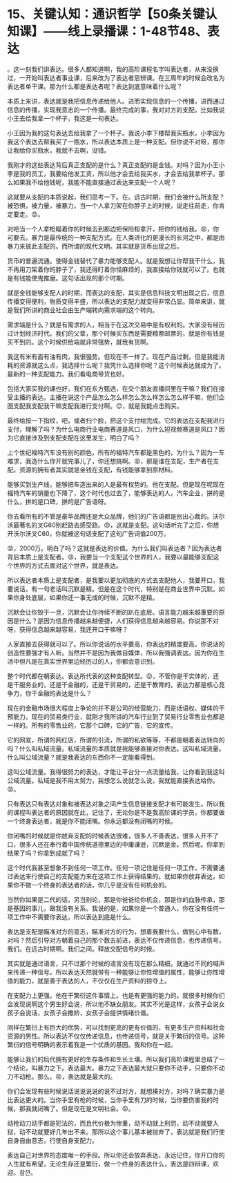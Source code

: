 # 15、关键认知：通识哲学【50条关键认知课】——线上录播课：1-48节48、表达

。这一刻我们讲表达。很多人都知道啊，我的高阶课程名字叫表达者，从来没换过，一开始叫表达者事业课，后来改为了表达者思辨课。在三周年的时候会改名为表达者单干课。那为什么都是表达者呢？表达到底意味着什么呢？

本质上来讲，表达就是我把信息传递给他人。进而实现信息的一个传播，进而通过信息的传播，实现我意志的一个传播。最终完成的事，我对对方的支配。比如我说小王去给我拿一个杯子，我这是一句表达。

小王因为我的这句表达去给我拿了一个杯子。我说小李下楼帮我买瓶水，小李因为我这个表达去帮我买了一瓶水，所以表达本质上是一种支配。但你说不对呀，那你让我给你买瓶水，我就不去啊，没错。

我刚才的这些表达背后真正支配的是什么？真正支配的是金钱。对吗？因为小王小李是我的员工，我要给他发工资，所以他才会去给我买水，才会去给我拿杯子。那么如果我不给他钱呢，我能不能直接通过表达来支配一个人呢？

这就要从支配的本质说起，我们思考一下。在。远古时期，我们会被什么所支配？被恐惧，被力量，被暴力。当一个人拿刀架在你脖子上的时候，说走往前走，你肯定要走。😡。

对吧当一个人拿枪瞄着你的时候去到那边把保险柜拿开，把你的钱给我。😡，你可要去。暴力是最传统的一种支配方式。在人类进化的更漫长的长河之中，都是由暴力来彼此支配的。而所谓的现代文明。其实就是货币出现之后。

货币的普遍流通。使得金钱替代了暴力能够支配人。就是我想让你帮我干什么，我不再用刀架着你的脖子了，我还得盯着你怪麻烦的，我直接给你钱就可以了。也就是有钱能使鬼推磨。这句话出现的那个时期。

就是金钱能够支配人的时期，而表达的支配，其实是信息科技文明出现之后，信息传播变得便利，物质变得丰盛，所以表达的支配力就变得非常凸显。简单来讲，就是我们所讲的商业社会由生产端转向需求端的这个转向。

需求端是什么？就是有需求的人，相当于在这次交易中是有权利的。大家没有经历过计划经济时代。我们的父辈，那个时候买东西是需要粮票邮票的，就是你有钱是买不到的。这个时候供给端就非常强势，就我有货啊。

我这有米有面有油有肉，我很强势。但现在不一样了。现在产品过剩，但是我能消耗的资源就这么点，我选择什么呢？我凭什么选择你呢？这个时候表达就成为了。最新的一种支配能力。我们看电商带货也好。

包括大家买我的课也好，我们在东方甄选，在交个朋友直播间里在干嘛？我们在接受主播的表达。主播在说这个产品怎么怎么样怎么怎么样怎么怎么样干嘛，他们企图支配我支配我干嘛支配我进行支付啊。😊，就是我能点击购买。

最终给按一下指纹，吧，或者扫个脸，把这个支付给完成。它的表达在支配我进行支付，理解了吗？为什么电商行业电商赛道是风口，为什么短视频赛道是风口？因为它直接涉及到支配支配在这里发生，明白了吗？

上个世纪福特汽车没有别的颜色，所有的福特汽车都是黑色的，为什么？因为一车难求，我造什么你开就完事儿了，你还想挑啊。😡，那是谁在支配，生产者在支配。资源的拥有者其实就是金钱在支配，有钱能够拿到原材料。

能够买到生产线，能够把车造出来的人是最有权势的。他在支配。但是现在呢现在福特汽车的销量也下降了，这个时代也过去了，能够表达的人，汽车企业，拼的是什么，拼的是口碑，拼的是广告语呀。

你去看所有的不管是豪华品牌还是大众品牌，他们的广告语都是别出心裁的。沃尔沃最著名的叉G60别赶路去感受路。😡，这就是支配。这句话听完了之后，你想开沃尔沃叉C60，你就被这句话支配了这句广告词值200万。

😡，2000万。明白了吗？这就是表达的价值。为什么我们叫表达者？因为表达者背后本质上是支配者。😡，我要当一个支配这个世界的人，我要以最能够支配这个世界的方式去面对这个世界，就是表达。

所以表达者本质上是支配者，是我要以更加彻底的方式去支配他人，我要开口，我要说话，有一句老话叫沉默是精。但是在这个时代，特别是在商业世界中沉默。如果你身处底层，如果你还一事无成的时候，沉默不是精。

沉默会让你毁于一旦，沉默会让你持续不断的趴在底层。语言能力越来越重要的原因是什么？是因为信息传播越来越便捷，人们获得信息越来越容易。你说那不对呀，获得信息越来越容易，我还开口干嘛呀？

人家直接去获得就可以了。所以你说话的水平要高，你表达的精度要高，你说话的创造性要强才有人听。当然并不是因为我做自媒体，所以我强调表达。因为你在生活中但凡是在真实世界里边经历过的人，你都会意识到。

整个时代都在朝表达。表达所代表的这种支配转型。😡，不管你是干实体的，还是干服务业的，还是干金融的，还是干贸易的，还是干教育的。表达力都是核心竞争力，你干金融的表达是什么？

现在的金融市场很大程度上争论的并不是公司的经营能力，而是话语权、媒体的干预能力。现在的贸易类行业，就刚才我所讲的汽车行业到了贸易行业零售业也都是一样的。所有的零售业的，它那个口碑，它的广告，它的宣传。

它的网宣，所谓的网红店，所谓的引流，所谓的私欲等等，不都是朝着表达转向的吗？什么叫私域流量。私域流量的本质就是我能够直接对你表达。这叫私域流量。什么叫公域流量？就是我表达的东西你不一定能看得到。

这叫公域流量。我得很努力的表达，才能让平台分一点流量给我，让你看到我这叫公域流量。私域是我不用太努力，我想怎么说就怎么说，我就能直接表达给你。😡。

只有表达只有表达对象和被表达对象之间产生信息链接支配才有可能发生。所以我的课程叫表达者的原因就在此，记住了，无论你是不是我高阶课的学员，你都要做一个终身表达者，就是你不能闭嘴。你永远都没有闭嘴的时候。

你闭嘴的时候就是你放弃支配的时候表达很难，很多人不善表达，很多人开不了口，很多人还在奉行着中国传统道德里边的中庸谦逊，沉默是金。然后呢。你拿到结果了吗？你拿到成就了吗？

这个时代我甚至想象不到任何一项工作。任何一项记住是任何一项工作，不需要通过表达来行使自己的支配能力来在这项工作上获得结果的。就如果你放弃表达，如果你不做一个终身的表达者的话，你几乎是没有任何机会的。

当然你如果是二代的话，另当别论，那是你爸爸给你机会，那是你的血脉传承，那是基因的事儿，跟我没有关系。我说的是，如果你是一个普通人，你在没有任何一项工作中不需要你表达，所以表达到底是什么。

表达是支配是瞄准对方的意志，瞄准对方的行为，想着我要什么，做到心中有数，对吗？然后引导对方朝着自己的那个数去前进，表达不仅传递信息，也传递信号，我们。在远古时期啊。我们之间。释放交配信号的时候。

其实就是通过语言，只不过那个时候的语言没有现在那么精细，就通过不同的喊声来传递一种信号。所以表达天然就带有一种能够让你性增值的属性，能够让你性增值的能力，就是善于表达的人，不仅仅在生产资料的掠夺上。

在支配力上更强。他在于繁衍这件事情上。也是有更强的能力的。就很多时候你们会发现说啊这个男生好会说，所以他不缺女朋友。其实不光是这样，女孩子会说女孩子会说话，女孩子会撒娇，女孩子会提供情绪价值。

同样在繁衍上有巨大的优势，可以找到更高的更有价值的，有更多生产资料和社会资源的男性。所以表达不仅仅传递信息，也传递信号，就是关于繁衍的信号。这种繁衍的信号明确的表示着我是一个优质的基因。我和你在一起。

能够让我们的后代拥有更好的生存条件和生长土壤。所以我们高阶课程里总结了一个结论，叫暴力之下。表达最大。暴力之下表达最大就只要你不动手，只要你不动刀不动枪。那么。😡，表达就是最大的。

你们会发现有些时候说话说说说说的说不过对方，就想揍对方，对吗？确实暴力是比表达更大的。当你手里有枪的时候，当你手里有刀的时候，当你要伤害我的时候，那我就闭嘴了。但是现在是文明社会。😡。

动枪动刀动手都是犯法的，而且代价极为惨重，动不动就上刑罚，动不动就要入狱，动不动就要好几年出不来。那所以这个事儿基本被抛弃了，表达就是我们行使自身自由意志，行使自身支配力。

表达自己对世界的态度唯一的手段。所以你还会放弃表达，永远记住，你开口你的人生就有希望，无论生存还是繁衍，做一个终身的表达什么，表达是四辩课，欢迎。잠깐。

